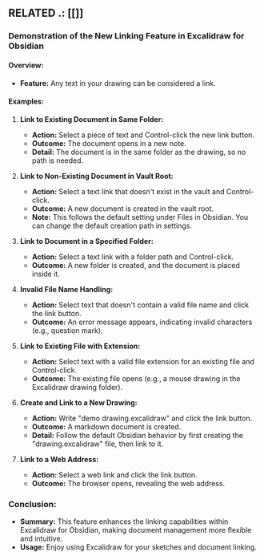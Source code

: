 

## RELATED .: [[]]

### Demonstration of the New Linking Feature in Excalidraw for Obsidian

#### Overview:

- **Feature:** Any text in your drawing can be considered a link.

#### Examples:

1. **Link to Existing Document in Same Folder:**
    
    - **Action:** Select a piece of text and Control-click the new link button.
    - **Outcome:** The document opens in a new note.
    - **Detail:** The document is in the same folder as the drawing, so no path is needed.
2. **Link to Non-Existing Document in Vault Root:**
    
    - **Action:** Select a text link that doesn't exist in the vault and Control-click.
    - **Outcome:** A new document is created in the vault root.
    - **Note:** This follows the default setting under Files in Obsidian. You can change the default creation path in settings.
3. **Link to Document in a Specified Folder:**
    
    - **Action:** Select a text link with a folder path and Control-click.
    - **Outcome:** A new folder is created, and the document is placed inside it.
4. **Invalid File Name Handling:**
    
    - **Action:** Select text that doesn't contain a valid file name and click the link button.
    - **Outcome:** An error message appears, indicating invalid characters (e.g., question mark).
5. **Link to Existing File with Extension:**
    
    - **Action:** Select text with a valid file extension for an existing file and Control-click.
    - **Outcome:** The existing file opens (e.g., a mouse drawing in the Excalidraw drawing folder).
6. **Create and Link to a New Drawing:**
    
    - **Action:** Write "demo drawing.excalidraw" and click the link button.
    - **Outcome:** A markdown document is created.
    - **Detail:** Follow the default Obsidian behavior by first creating the "drawing.excalidraw" file, then link to it.
7. **Link to a Web Address:**
    
    - **Action:** Select a web link and click the link button.
    - **Outcome:** The browser opens, revealing the web address.

### Conclusion:

- **Summary:** This feature enhances the linking capabilities within Excalidraw for Obsidian, making document management more flexible and intuitive.
- **Usage:** Enjoy using Excalidraw for your sketches and document linking.